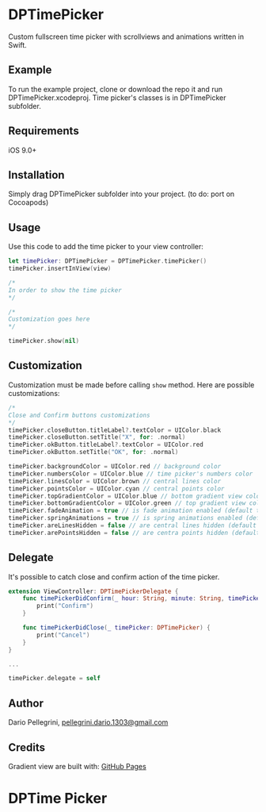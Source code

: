 # DPTimePicker

Custom fullscreen time picker with scrollviews and animations written in Swift.

## Example

To run the example project, clone or download the repo it and run DPTimePicker.xcodeproj. Time picker's classes is in DPTimePicker subfolder.

## Requirements
iOS 9.0+

## Installation

Simply drag DPTimePicker subfolder into your project.
(to do: port on Cocoapods)

## Usage

Use this code to add the time picker to your view controller:

```swift
let timePicker: DPTimePicker = DPTimePicker.timePicker()
timePicker.insertInView(view)

/*
In order to show the time picker
*/

/*
Customization goes here
*/

timePicker.show(nil)
```

## Customization

Customization must be made before calling ``show`` method.
Here are possible customizations:

```swift
/*
Close and Confirm buttons customizations
*/
timePicker.closeButton.titleLabel?.textColor = UIColor.black
timePicker.closeButton.setTitle("X", for: .normal)
timePicker.okButton.titleLabel?.textColor = UIColor.red
timePicker.okButton.setTitle("OK", for: .normal)

timePicker.backgroundColor = UIColor.red // background color
timePicker.numbersColor = UIColor.blue // time picker's numbers color
timePicker.linesColor = UIColor.brown // central lines color
timePicker.pointsColor = UIColor.cyan // central points color
timePicker.topGradientColor = UIColor.blue // bottom gradient view color
timePicker.bottomGradientColor = UIColor.green // top gradient view color
timePicker.fadeAnimation = true // is fade animation enabled (default true)
timePicker.springAnimations = true // is spring animations enabled (default true)
timePicker.areLinesHidden = false // are central lines hidden (default false)
timePicker.arePointsHidden = false // are centra points hidden (default false)
```

## Delegate
It's possible to catch close and confirm action of the time picker.
```swift
extension ViewController: DPTimePickerDelegate {
    func timePickerDidConfirm(_ hour: String, minute: String, timePicker: DPTimePicker) {
        print("Confirm")
    }

    func timePickerDidClose(_ timePicker: DPTimePicker) {
        print("Cancel")
    }
}

...

timePicker.delegate = self
```

## Author

Dario Pellegrini, pellegrini.dario.1303@gmail.com

## Credits

Gradient view are built with: [GitHub Pages](https://github.com/shashankpali/EZYGradientView)

# DPTime Picker
